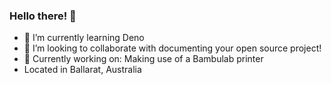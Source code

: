 ### Hello there! 👋
- 🌱 I’m currently learning Deno
- 🤔 I’m looking to collaborate with documenting your open source project!
- 🔭 Currently working on: Making use of a Bambulab printer
- Located in Ballarat, Australia
<!--
**SuperRoach/SuperRoach** is a ✨ _special_ ✨ repository because its `README.md` (this file) appears on your GitHub profile.

Here are some ideas to get you started:

- 🔭 I’m currently working on ...

